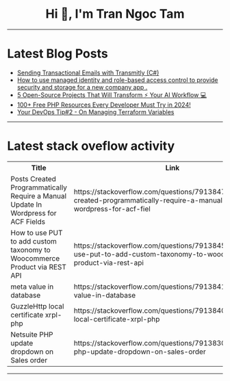 <h1 align="center">Hi 👋, I'm Tran Ngoc Tam</h1>

---

# Latest Blog Posts 
<!-- BLOG-POST-LIST:START -->
- [Sending Transactional Emails with Transmitly &lpar;C#&rpar;](https://dev.to/jeremy_tly/sending-transactional-emails-with-transmitly-c-ede)
- [How to use managed identity and role-based access control to provide security and storage for a new company app .](https://dev.to/oluoma_stella/how-to-use-managed-identity-and-role-based-access-control-to-provide-security-and-storage-for-a-new-company-app--4g4k)
- [5 Open-Source Projects That Will Transform ⚡️ Your AI Workflow 💻](https://dev.to/fast/5-open-source-projects-that-will-transform-your-ai-workflow-190g)
- [100+ Free PHP Resources Every Developer Must Try in 2024!](https://dev.to/navneet_verma/100-free-php-resources-every-developer-must-try-in-2024-5ann)
- [Your DevOps Tip#2 - On Managing Terraform Variables](https://dev.to/nanditechbytes/your-devops-tip2-on-managing-terraform-variables-3pbp)
<!-- BLOG-POST-LIST:END -->

---

# Latest stack oveflow activity
<table>
  <tr><th>Title</th><th>Link</th></tr>
  <!-- STACKOVERFLOW:START --><tr><td>Posts Created Programmatically Require a Manual Update In Wordpress for ACF Fields</td><td>https://stackoverflow.com/questions/79138470/posts-created-programmatically-require-a-manual-update-in-wordpress-for-acf-fiel</td></tr><tr><td>How to use PUT to add custom taxonomy to Woocommerce Product via REST API</td><td>https://stackoverflow.com/questions/79138457/how-to-use-put-to-add-custom-taxonomy-to-woocommerce-product-via-rest-api</td></tr><tr><td>meta value in database</td><td>https://stackoverflow.com/questions/79138411/meta-value-in-database</td></tr><tr><td>GuzzleHttp local certificate xrpl-php</td><td>https://stackoverflow.com/questions/79138405/guzzlehttp-local-certificate-xrpl-php</td></tr><tr><td>Netsuite PHP update dropdown on Sales order</td><td>https://stackoverflow.com/questions/79138302/netsuite-php-update-dropdown-on-sales-order</td></tr><!-- STACKOVERFLOW:END -->
</table>

---


